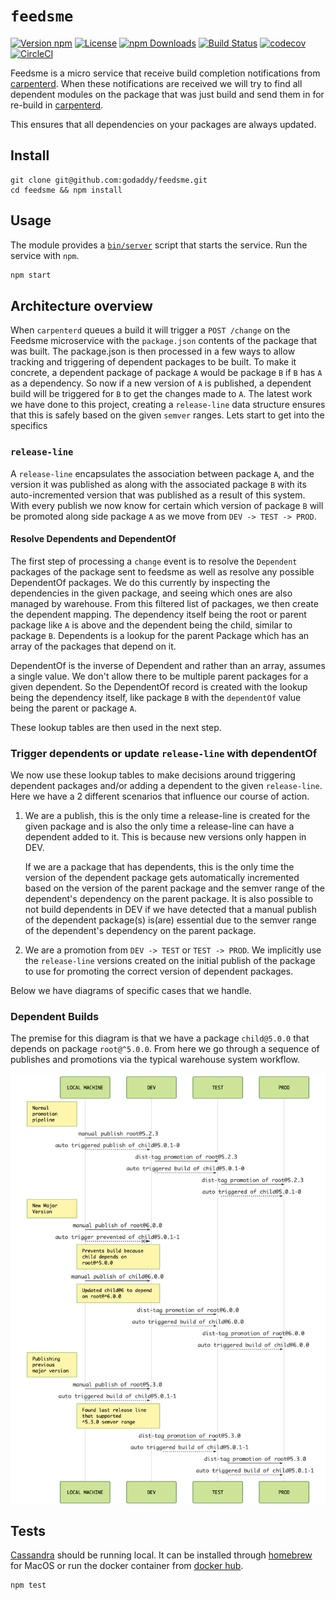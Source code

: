 # `feedsme`

[![Version npm](https://img.shields.io/npm/v/feedsme.svg?style=flat-square)](https://www.npmjs.com/package/feedsme)
[![License](https://img.shields.io/npm/l/feedsme.svg?style=flat-square)](https://github.com/godaddy/feedsme/blob/master/LICENSE)
[![npm Downloads](https://img.shields.io/npm/dm/feedsme.svg?style=flat-square)](https://npmcharts.com/compare/feedsme?minimal=true)
[![Build Status](https://travis-ci.org/godaddy/feedsme.svg?branch=master)](https://travis-ci.org/godaddy/feedsme)
[![codecov](https://codecov.io/gh/godaddy/feedsme/branch/master/graph/badge.svg)](https://codecov.io/gh/godaddy/feedsme)
[![CircleCI](https://circleci.com/gh/godaddy/feedsme.svg?style=svg)](https://circleci.com/gh/godaddy/feedsme)

Feedsme is a micro service that receive build completion notifications
from [carpenterd]. When these notifications are received we will try to find all
dependent modules on the package that was just build and send them in for
re-build in [carpenterd].

This ensures that all dependencies on your packages are always updated.

## Install

```
git clone git@github.com:godaddy/feedsme.git
cd feedsme && npm install
```

## Usage

The module provides a [`bin/server`](./bin/server) script that starts the
service. Run the service with `npm`.

```bash
npm start
```

## Architecture overview

When `carpenterd` queues a build it will trigger a `POST /change` on the Feedsme
microservice with the `package.json` contents of the package that was built. The
package.json is then processed in a few ways to allow tracking and triggering of
dependent packages to be built. To make it concrete, a dependent package of
package `A` would be package `B` if `B` has `A` as a dependency. So now if a new
version of `A` is published, a dependent build will be triggered for `B` to get
the changes made to `A`. The latest work we have done to this project, creating
a `release-line` data structure ensures that this is safely based on the given
`semver` ranges. Lets start to get into the specifics

### `release-line`

A `release-line` encapsulates the association between package `A`, and the
version it was published as along with the associated package `B` with its
auto-incremented version that was published as a result of this system. With
every publish we now know for certain which version of package `B` will be
promoted along side package `A` as we move from `DEV -> TEST -> PROD`.

#### Resolve Dependents and DependentOf

The first step of processing a `change` event is to resolve the `Dependent`
packages of the package sent to feedsme as well as resolve any possible
DependentOf packages. We do this currently by inspecting the dependencies in the
given package, and seeing which ones are also managed by warehouse. From this
filtered list of packages, we then create the dependent mapping. The dependency
itself being the root or parent package like `A` is above and the dependent
being the child, similar to package `B`. Dependents is a lookup for the parent
Package which has an array of the packages that depend on it.

DependentOf is the inverse of Dependent and rather than an array, assumes
a single value. We don't allow there to be multiple parent packages for a given
dependent. So the DependentOf record is created with the lookup being the
dependency itself, like package `B` with the `dependentOf` value being the
parent or package `A`.

These lookup tables are then used in the next step.

### Trigger dependents or update `release-line` with dependentOf

We now use these lookup tables to make decisions around triggering dependent
packages and/or adding a dependent to the given `release-line`. Here we have
a 2 different scenarios that influence our course of action.

1. We are a publish, this is the only time a release-line is created for the
   given package and is also the only time a release-line can have a dependent
   added to it. This is because new versions only happen in DEV.

   If we are a package that has dependents, this is the only time the version of
   the dependent package gets automatically incremented based on the version of
   the parent package and the semver range of the dependent's dependency on the
   parent package. It is also possible to not build dependents in DEV if we have
   detected that a manual publish of the dependent package(s) is(are) essential
   due to the semver range of the dependent's dependency on the parent package.

2. We are a promotion from `DEV -> TEST` or `TEST -> PROD`. We implicitly use
   the `release-line` versions created on the initial publish of the package to
   use for promoting the correct version of dependent packages.

Below we have diagrams of specific cases that we handle.

### Dependent Builds

The premise for this diagram is that we have a package `child@5.0.0` that
depends on package `root@^5.0.0`. From here we go through a sequence of
publishes and promotions via the typical warehouse system workflow.

![Build](./diagrams/build.png)

## Tests

[Cassandra] should be running local. It can be installed through
[homebrew] for MacOS or run the docker container from [docker hub][hub].

```sh
npm test
```

[carpenterd]: https://github.com/godaddy/carpenterd
[Cassandra]: https://cassandra.apache.org/
[homebrew]: http://brew.sh/
[hub]: https://hub.docker.com/_/cassandra/
